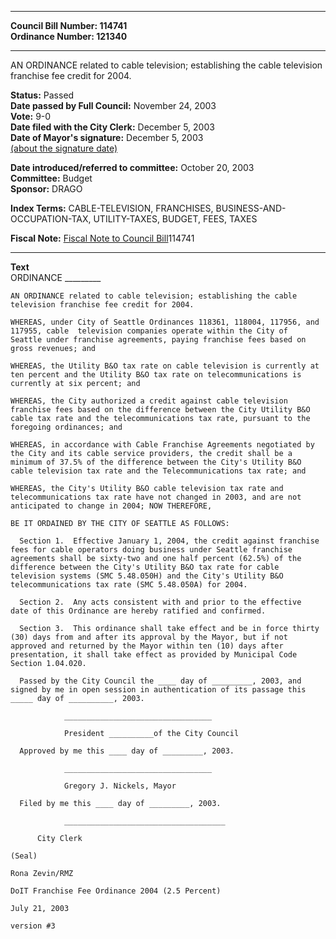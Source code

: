 * * * * *  
  
**Council Bill Number: [](#h0)[](#h2)114741**   
**Ordinance Number: 121340**  
  
* * * * *  
  
AN ORDINANCE related to cable television; establishing the cable television franchise fee credit for 2004.  
  
**Status:** Passed   
**Date passed by Full Council:** November 24, 2003   
**Vote:** 9-0   
**Date filed with the City Clerk:** December 5, 2003   
**Date of Mayor's signature:** December 5, 2003   
[(about the signature date)](/~public/approvaldate.htm)   
  
  
**Date introduced/referred to committee:** October 20, 2003   
**Committee:** Budget   
**Sponsor:** DRAGO   
  
**Index Terms:** CABLE-TELEVISION, FRANCHISES, BUSINESS-AND-OCCUPATION-TAX, UTILITY-TAXES, BUDGET, FEES, TAXES  
  
**Fiscal Note:** [Fiscal Note to Council Bill](http://clerk.seattle.gov/~public/fnote/114741.htm)[](#h1)[](#h3)114741  
  
* * * * *  
  
**Text**  
    ORDINANCE _________  
  
    AN ORDINANCE related to cable television; establishing the cable  
    television franchise fee credit for 2004.  
  
    WHEREAS, under City of Seattle Ordinances 118361, 118004, 117956, and  
    117955, cable  television companies operate within the City of  
    Seattle under franchise agreements, paying franchise fees based on  
    gross revenues; and  
  
    WHEREAS, the Utility B&O tax rate on cable television is currently at  
    ten percent and the Utility B&O tax rate on telecommunications is  
    currently at six percent; and  
  
    WHEREAS, the City authorized a credit against cable television  
    franchise fees based on the difference between the City Utility B&O  
    cable tax rate and the telecommunications tax rate, pursuant to the  
    foregoing ordinances; and  
  
    WHEREAS, in accordance with Cable Franchise Agreements negotiated by  
    the City and its cable service providers, the credit shall be a  
    minimum of 37.5% of the difference between the City's Utility B&O  
    cable television tax rate and the Telecommunications tax rate; and  
  
    WHEREAS, the City's Utility B&O cable television tax rate and  
    telecommunications tax rate have not changed in 2003, and are not  
    anticipated to change in 2004; NOW THEREFORE,  
  
    BE IT ORDAINED BY THE CITY OF SEATTLE AS FOLLOWS:  
  
      Section 1.  Effective January 1, 2004, the credit against franchise  
    fees for cable operators doing business under Seattle franchise  
    agreements shall be sixty-two and one half percent (62.5%) of the  
    difference between the City's Utility B&O tax rate for cable  
    television systems (SMC 5.48.050H) and the City's Utility B&O  
    telecommunications tax rate (SMC 5.48.050A) for 2004.  
  
      Section 2.  Any acts consistent with and prior to the effective  
    date of this Ordinance are hereby ratified and confirmed.  
  
      Section 3.  This ordinance shall take effect and be in force thirty  
    (30) days from and after its approval by the Mayor, but if not  
    approved and returned by the Mayor within ten (10) days after  
    presentation, it shall take effect as provided by Municipal Code  
    Section 1.04.020.  
  
      Passed by the City Council the ____ day of _________, 2003, and  
    signed by me in open session in authentication of its passage this  
    _____ day of __________, 2003.  
  
                _________________________________  
  
                President __________of the City Council  
  
      Approved by me this ____ day of _________, 2003.  
  
                _________________________________  
  
                Gregory J. Nickels, Mayor  
  
      Filed by me this ____ day of _________, 2003.  
  
                ____________________________________  
  
          City Clerk  
  
    (Seal)  
  
    Rona Zevin/RMZ  
  
    DoIT Franchise Fee Ordinance 2004 (2.5 Percent)  
  
    July 21, 2003  
  
    version #3  
